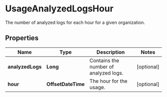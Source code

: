 

# UsageAnalyzedLogsHour

The number of analyzed logs for each hour for a given organization.
## Properties

Name | Type | Description | Notes
------------ | ------------- | ------------- | -------------
**analyzedLogs** | **Long** | Contains the number of analyzed logs. |  [optional]
**hour** | **OffsetDateTime** | The hour for the usage. |  [optional]



